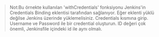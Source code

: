 
> Not:Bu örnekte kullanılan 'withCredentials' fonksiyonu Jenkins'in Credentials Binding eklentisi tarafından sağlanıyor. Eğer eklenti yüklü değilse Jenkins üzerinde yüklemelisiniz.
> Credentials kısmına girip. Username ve Password ile bir credential oluşturun. ID değeri çok önemli, Jenkinsfile içindeki id ile aynı olmalı.